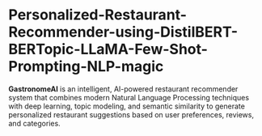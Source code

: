 # Personalized-Restaurant-Recommender-using-DistilBERT-BERTopic-LLaMA-Few-Shot-Prompting-NLP-magic
**GastronomeAI** is an intelligent, AI-powered restaurant recommender system that combines modern Natural Language Processing techniques with deep learning, topic modeling, and semantic similarity to generate personalized restaurant suggestions based on user preferences, reviews, and categories.
